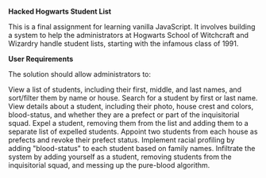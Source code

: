 <strong>Hacked Hogwarts Student List</strong>

This is a final assignment for learning vanilla JavaScript. It involves building a system to help the administrators at Hogwarts School of Witchcraft and Wizardry handle student lists, starting with the infamous class of 1991.

<strong>User Requirements </strong>
<br>

The solution should allow administrators to:

View a list of students, including their first, middle, and last names, and sort/filter them by name or house.
Search for a student by first or last name.
View details about a student, including their photo, house crest and colors, blood-status, and whether they are a prefect or part of the inquisitorial squad.
Expel a student, removing them from the list and adding them to a separate list of expelled students.
Appoint two students from each house as prefects and revoke their prefect status.
Implement racial profiling by adding "blood-status" to each student based on family names.
Infiltrate the system by adding yourself as a student, removing students from the inquisitorial squad, and messing up the pure-blood algorithm.


